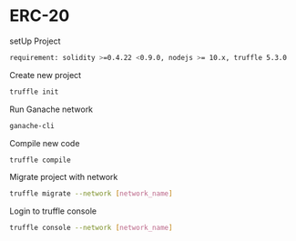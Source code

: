 # ERC-20
setUp Project 
```bash
requirement: solidity >=0.4.22 <0.9.0, nodejs >= 10.x, truffle 5.3.0
```

Create new project
```bash
truffle init
```

Run Ganache network
```bash
ganache-cli
```

Compile new code
```bash
truffle compile
```

Migrate project with network
```bash
truffle migrate --network [network_name]
```

Login to truffle console
```bash
truffle console --network [network_name]
```
